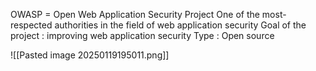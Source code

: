 OWASP = Open Web Application Security Project
One of the most-respected authorities in the field of web application security
Goal of the project : improving web application security
Type : Open source

![[Pasted image 20250119195011.png]]
